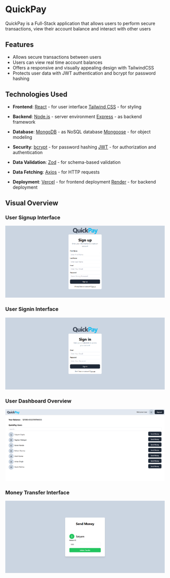 # QuickPay

QuickPay is a Full-Stack application that allows users to perform secure transactions, view their account balance and interact with other users

## Features

- Allows secure transactions between users 
- Users can view real time account balances
- Offers a responsive and visually appealing design with TailwindCSS
- Protects user data with JWT authentication and bcrypt for password hashing

## Technologies Used

- **Frontend**:
  [React](https://reactjs.org/) - for user interface
  [Tailwind CSS](https://tailwindcss.com/) - for styling

- **Backend**:
  [Node.js](https://nodejs.org/) - server environment
  [Express](https://expressjs.com/) - as backend framework

- **Database**:
  [MongoDB](https://www.mongodb.com/) - as NoSQL database
  [Mongoose](https://mongoosejs.com/) - for object modeling

- **Security**:
  [bcrypt](https://www.npmjs.com/package/bcrypt) - for password hashing
  [JWT](https://jwt.io/) - for authorization and authentication

- **Data Validation**:
  [Zod](https://zod.dev/) - for schema-based validation

- **Data Fetching**:
  [Axios](https://axios-http.com/) - for HTTP requests

- **Deployment**:
  [Vercel](https://vercel.com/) - for frontend deployment
  [Render](https://render.com/) - for backend deployment
   
## Visual Overview

### User Signup Interface
![User Signup Interface](./overview/quickpaysignup.png)

### User Signin Interface
![User Signin Interface](./overview/quickpaysignin.png)

### User Dashboard Overview
![User Dashboard Overview](./overview/quickpaydashboard.png)

### Money Transfer Interface
![Money Transfer Interface](./overview/quickpaysendmoney.png)
